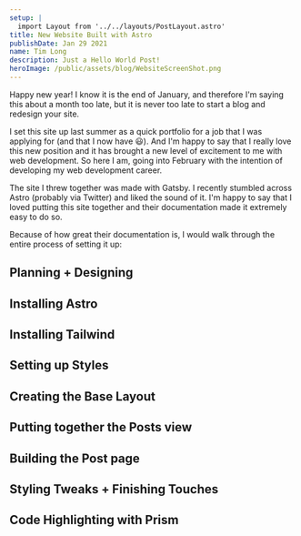 ```yaml
---
setup: |
  import Layout from '../../layouts/PostLayout.astro'
title: New Website Built with Astro
publishDate: Jan 29 2021
name: Tim Long
description: Just a Hello World Post!
heroImage: /public/assets/blog/WebsiteScreenShot.png
---
```


Happy new year! I know it is the end of January, and therefore I'm saying this about a month too late, but it is never too late to start a blog and redesign your site. 

I set this site up last summer as a quick portfolio for a job that I was applying for (and that I now have 😃). And I'm happy to say that I really love this new position and it has brought a new level of excitement to me with web development. So here I am, going into February with the intention of developing my web development career.

The site I threw together was made with Gatsby. I recently stumbled across Astro (probably via Twitter) and liked the sound of it. I'm happy to say that I loved putting this site together and their documentation made it extremely easy to do so.

Because of how great their documentation is, I would walk through the entire process of setting it up:

## Planning + Designing

## Installing Astro

## Installing Tailwind

## Setting up Styles 

## Creating the Base Layout

## Putting together the Posts view

## Building the Post page

## Styling Tweaks + Finishing Touches

## Code Highlighting with Prism
